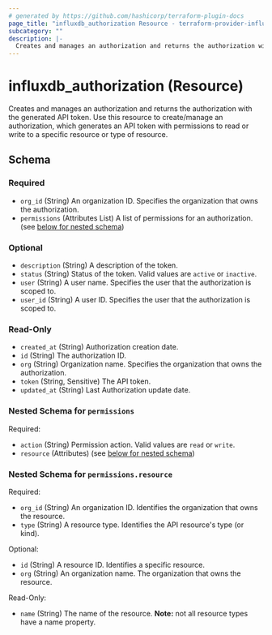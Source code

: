 ```yaml
---
# generated by https://github.com/hashicorp/terraform-plugin-docs
page_title: "influxdb_authorization Resource - terraform-provider-influxdb"
subcategory: ""
description: |-
  Creates and manages an authorization and returns the authorization with the generated API token. Use this resource to create/manage an authorization, which generates an API token with permissions to read or write to a specific resource or type of resource.
---
```


# influxdb_authorization (Resource)

Creates and manages an authorization and returns the authorization with the generated API token. Use this resource to create/manage an authorization, which generates an API token with permissions to read or write to a specific resource or type of resource.



<!-- schema generated by tfplugindocs -->
## Schema

### Required

- `org_id` (String) An organization ID. Specifies the organization that owns the authorization.
- `permissions` (Attributes List) A list of permissions for an authorization. (see [below for nested schema](#nestedatt--permissions))

### Optional

- `description` (String) A description of the token.
- `status` (String) Status of the token. Valid values are `active` or `inactive`.
- `user` (String) A user name. Specifies the user that the authorization is scoped to.
- `user_id` (String) A user ID. Specifies the user that the authorization is scoped to.

### Read-Only

- `created_at` (String) Authorization creation date.
- `id` (String) The authorization ID.
- `org` (String) Organization name. Specifies the organization that owns the authorization.
- `token` (String, Sensitive) The API token.
- `updated_at` (String) Last Authorization update date.

<a id="nestedatt--permissions"></a>
### Nested Schema for `permissions`

Required:

- `action` (String) Permission action. Valid values are `read` or `write`.
- `resource` (Attributes) (see [below for nested schema](#nestedatt--permissions--resource))

<a id="nestedatt--permissions--resource"></a>
### Nested Schema for `permissions.resource`

Required:

- `org_id` (String) An organization ID. Identifies the organization that owns the resource.
- `type` (String) A resource type. Identifies the API resource's type (or kind).

Optional:

- `id` (String) A resource ID. Identifies a specific resource.
- `org` (String) An organization name. The organization that owns the resource.

Read-Only:

- `name` (String) The name of the resource. **Note:** not all resource types have a name property.
